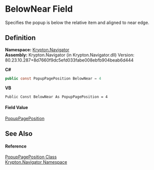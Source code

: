 # BelowNear Field


Specifies the popup is below the relative item and aligned to near edge.



## Definition
**Namespace:** <a href="a21ac074-d119-3dc6-bd1c-d3a12c0128bc.md">Krypton.Navigator</a>  
**Assembly:** Krypton.Navigator (in Krypton.Navigator.dll) Version: 80.23.10.287+8d7660f9dc5efd033fabe008ebfb904beab6d444

**C#**
``` C#
public const PopupPagePosition BelowNear = 4
```
**VB**
``` VB
Public Const BelowNear As PopupPagePosition = 4
```



#### Field Value
<a href="30d9e0cb-ae2f-690c-d2e2-6286e91ba3b3.md">PopupPagePosition</a>

## See Also


#### Reference
<a href="30d9e0cb-ae2f-690c-d2e2-6286e91ba3b3.md">PopupPagePosition Class</a>  
<a href="a21ac074-d119-3dc6-bd1c-d3a12c0128bc.md">Krypton.Navigator Namespace</a>  
